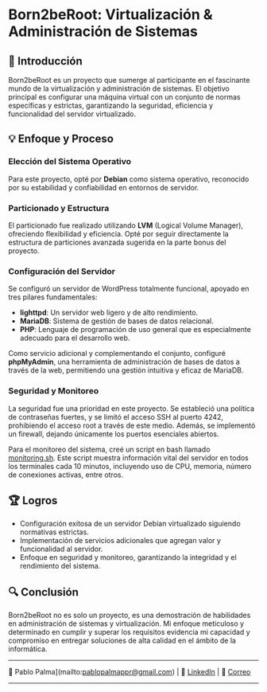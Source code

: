 # Born2beRoot: Virtualización & Administración de Sistemas

## 🚀 Introducción

Born2beRoot es un proyecto que sumerge al participante en el fascinante mundo de la virtualización y administración de sistemas. El objetivo principal es configurar una máquina virtual con un conjunto de normas específicas y estrictas, garantizando la seguridad, eficiencia y funcionalidad del servidor virtualizado.

## 💡 Enfoque y Proceso

### Elección del Sistema Operativo

Para este proyecto, opté por **Debian** como sistema operativo, reconocido por su estabilidad y confiabilidad en entornos de servidor.

### Particionado y Estructura

El particionado fue realizado utilizando **LVM** (Logical Volume Manager), ofreciendo flexibilidad y eficiencia. Opté por seguir directamente la estructura de particiones avanzada sugerida en la parte bonus del proyecto.

### Configuración del Servidor

Se configuró un servidor de WordPress totalmente funcional, apoyado en tres pilares fundamentales:

- **lighttpd**: Un servidor web ligero y de alto rendimiento.
- **MariaDB**: Sistema de gestión de bases de datos relacional.
- **PHP**: Lenguaje de programación de uso general que es especialmente adecuado para el desarrollo web.

Como servicio adicional y complementando el conjunto, configuré **phpMyAdmin**, una herramienta de administración de bases de datos a través de la web, permitiendo una gestión intuitiva y eficaz de MariaDB.

### Seguridad y Monitoreo

La seguridad fue una prioridad en este proyecto. Se estableció una política de contraseñas fuertes, y se limitó el acceso SSH al puerto 4242, prohibiendo el acceso root a través de este medio. Además, se implementó un firewall, dejando únicamente los puertos esenciales abiertos.

Para el monitoreo del sistema, creé un script en bash llamado [monitoring.sh](./monitoring.sh). Este script muestra información vital del servidor en todos los terminales cada 10 minutos, incluyendo uso de CPU, memoria, número de conexiones activas, entre otros.

## 🏆 Logros

- Configuración exitosa de un servidor Debian virtualizado siguiendo normativas estrictas.
- Implementación de servicios adicionales que agregan valor y funcionalidad al servidor.
- Enfoque en seguridad y monitoreo, garantizando la integridad y el rendimiento del sistema.

## 🔍 Conclusión

Born2beRoot no es solo un proyecto, es una demostración de habilidades en administración de sistemas y virtualización. Mi enfoque meticuloso y determinado en cumplir y superar los requisitos evidencia mi capacidad y compromiso en entregar soluciones de alta calidad en el ámbito de la informática.

---

👤 Pablo Palma](mailto:pablopalmappr@gmail.com) | 📜 [LinkedIn](https://www.linkedin.com/in/pablopalmarodr%C3%ADguez/) | 📧 [Correo](pablopalmappr@gmail.com) 

---
